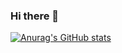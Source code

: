 ### Hi there 👋

[![Anurag's GitHub stats](https://github-readme-stats.vercel.app/api?username=aktmt)](https://github.com/anuraghazra/github-readme-stats)


<!--
**aktmt/aktmt** is a ✨ _special_ ✨ repository because its `README.md` (this file) appears on your GitHub profile.

Here are some ideas to get you started:

- 🔭 I’m currently working on ...
- 🌱 I’m currently learning ...
- 👯 I’m looking to collaborate on ...
- 🤔 I’m looking for help with ...
- 💬 Ask me about ...
- 📫 How to reach me: ...
- 😄 Pronouns: ...
- ⚡ Fun fact: ...
-->
